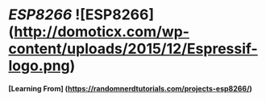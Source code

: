 # *ESP8266* ![ESP8266] (http://domoticx.com/wp-content/uploads/2015/12/Espressif-logo.png)
#### [Learning From] (https://randomnerdtutorials.com/projects-esp8266/)

